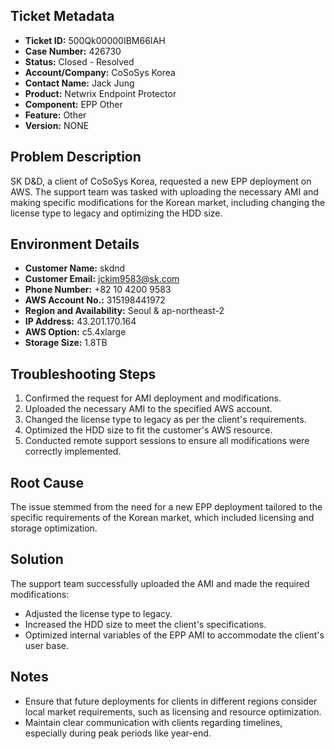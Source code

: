 ## Ticket Metadata
- **Ticket ID:** 500Qk00000IBM66IAH
- **Case Number:** 426730
- **Status:** Closed - Resolved
- **Account/Company:** CoSoSys Korea
- **Contact Name:** Jack Jung
- **Product:** Netwrix Endpoint Protector
- **Component:** EPP Other
- **Feature:** Other
- **Version:** NONE

## Problem Description
SK D&D, a client of CoSoSys Korea, requested a new EPP deployment on AWS. The support team was tasked with uploading the necessary AMI and making specific modifications for the Korean market, including changing the license type to legacy and optimizing the HDD size.

## Environment Details
- **Customer Name:** skdnd
- **Customer Email:** jckim9583@sk.com
- **Phone Number:** +82 10 4200 9583
- **AWS Account No.:** 315198441972
- **Region and Availability:** Seoul & ap-northeast-2
- **IP Address:** 43.201.170.164
- **AWS Option:** c5.4xlarge
- **Storage Size:** 1.8TB

## Troubleshooting Steps
1. Confirmed the request for AMI deployment and modifications.
2. Uploaded the necessary AMI to the specified AWS account.
3. Changed the license type to legacy as per the client's requirements.
4. Optimized the HDD size to fit the customer's AWS resource.
5. Conducted remote support sessions to ensure all modifications were correctly implemented.

## Root Cause
The issue stemmed from the need for a new EPP deployment tailored to the specific requirements of the Korean market, which included licensing and storage optimization.

## Solution
The support team successfully uploaded the AMI and made the required modifications:
- Adjusted the license type to legacy.
- Increased the HDD size to meet the client's specifications.
- Optimized internal variables of the EPP AMI to accommodate the client's user base.

## Notes
- Ensure that future deployments for clients in different regions consider local market requirements, such as licensing and resource optimization.
- Maintain clear communication with clients regarding timelines, especially during peak periods like year-end.